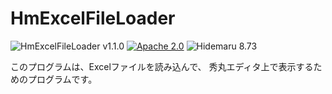 # HmExcelFileLoader

![HmExcelFileLoader v1.1.0](https://img.shields.io/badge/HmExcelFileLoader-v1.1.0-6479ff.svg)
[![Apache 2.0](https://img.shields.io/badge/license-Apache_2.0-blue.svg?style=flat)](LICENSE)
![Hidemaru 8.73](https://img.shields.io/badge/Hidemaru-v8.73-6479ff.svg)

このプログラムは、Excelファイルを読み込んで、 秀丸エディタ上で表示するためのプログラムです。
